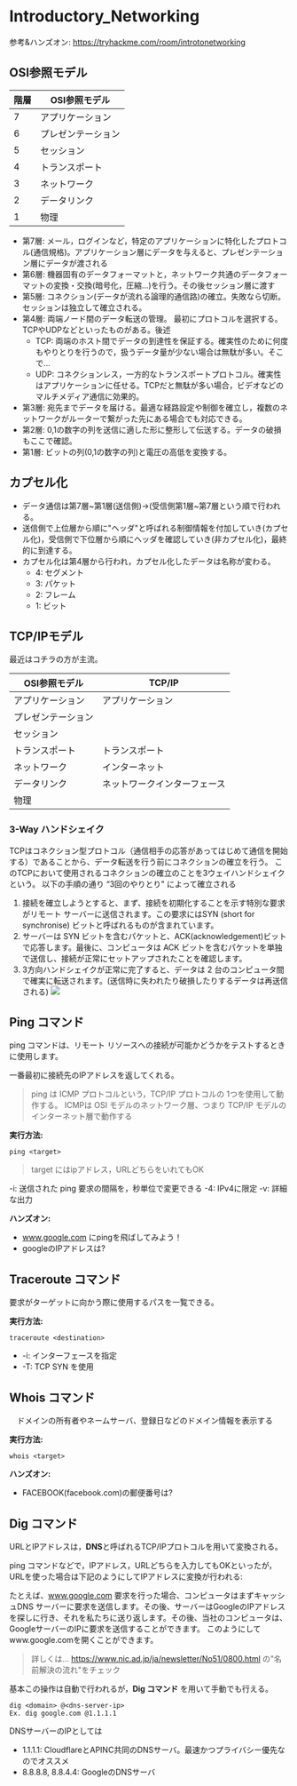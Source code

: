 # Introductory_Networking

参考&ハンズオン: https://tryhackme.com/room/introtonetworking

## OSI参照モデル
|階層|OSI参照モデル|
|---|---|
|7|アプリケーション|
|6|プレゼンテーション|
|5|セッション|
|4|トランスポート|
|3|ネットワーク|
|2|データリンク|
|1|物理|

- 第7層: メール，ログインなど，特定のアプリケーションに特化したプロトコル(通信規格)。アプリケーション層にデータを与えると、プレゼンテーション層にデータが渡される
- 第6層: 機器固有のデータフォーマットと，ネットワーク共通のデータフォーマットの変換・交換(暗号化，圧縮...)を行う。その後セッション層に渡す
- 第5層: コネクション(データが流れる論理的通信路)の確立。失敗なら切断。
セッションは独立して確立される。
- 第4層: 両端ノード間のデータ転送の管理。
最初にプロトコルを選択する。TCPやUDPなどといったものがある。後述
    - TCP: 両端のホスト間でデータの到達性を保証する。確実性のために何度もやりとりを行うので，扱うデータ量が少ない場合は無駄が多い。そこで...
    - UDP: コネクションレス，一方的なトランスポートプロトコル。確実性はアプリケーションに任せる。TCPだと無駄が多い場合，ビデオなどのマルチメディア通信に効果的。
- 第3層: 宛先までデータを届ける。最適な経路設定や制御を確立し，複数のネットワークがルーターで繋がった先にある場合でも対応できる。
- 第2層: 0,1の数字の列を送信に適した形に整形して伝送する。データの破損もここで確認。
- 第1層: ビットの列(0,1の数字の列)と電圧の高低を変換する。

## カプセル化
- データ通信は第7層~第1層(送信側)→(受信側第1層~第7層という順で行われる。
- 送信側で上位層から順に"ヘッダ"と呼ばれる制御情報を付加していき(カプセル化)，受信側で下位層から順にヘッダを確認していき(非カプセル化)，最終的に到達する。
- カプセル化は第4層から行われ，カプセル化したデータは名称が変わる。
  - 4: セグメント
  - 3: パケット
  - 2: フレーム
  - 1: ビット

## TCP/IPモデル
最近はコチラの方が主流。


|OSI参照モデル|TCP/IP|
|---|---|
|アプリケーション|アプリケーション|
|プレゼンテーション||
|セッション||
|トランスポート|トランスポート|
|ネットワーク|インターネット|
|データリンク|ネットワークインターフェース|
|物理||

### 3-Way ハンドシェイク
TCPはコネクション型プロトコル（通信相手の応答があってはじめて通信を開始する）であることから、データ転送を行う前にコネクションの確立を行う。
このTCPにおいて使用されるコネクションの確立のことを3ウェイハンドシェイクという。
以下の手順の通り “3回のやりとり" によって確立される

1. 接続を確立しようとすると、まず、接続を初期化することを示す特別な要求がリモート サーバーに送信されます。この要求にはSYN (short for synchronise) ビットと呼ばれるものが含まれています。
2. サーバーは SYN ビットを含むパケットと、ACK(acknowledgement)ビットで応答します。最後に、コンピュータは ACK ビットを含むパケットを単独で送信し、接続が正常にセットアップされたことを確認します。
3. 3方向ハンドシェイクが正常に完了すると、データは 2 台のコンピュータ間で確実に転送されます。(送信時に失われたり破損したりするデータは再送信される)
![](ni-1.png)

## Ping コマンド
ping コマンドは、リモート リソースへの接続が可能かどうかをテストするときに使用します。

一番最初に接続先のIPアドレスを返してくれる。

> ping は ICMP プロトコルという，TCP/IP プロトコルの 1つを使用して動作する。
> ICMPは OSI モデルのネットワーク層、つまり TCP/IP モデルのインターネット層で動作する

**実行方法:**
```
ping <target>
```
> target にはipアドレス，URLどちらをいれてもOK

-i: 送信された ping 要求の間隔を，秒単位で変更できる
-4: IPv4に限定
-v: 詳細な出力

**ハンズオン:** 
- www.google.com にpingを飛ばしてみよう！
- googleのIPアドレスは?

## Traceroute コマンド
要求がターゲットに向かう際に使用するパスを一覧できる。

**実行方法:**
```
traceroute <destination>
```

- -i: インターフェースを指定
-  -T: TCP SYN を使用

## Whois コマンド
　ドメインの所有者やネームサーバ、登録日などのドメイン情報を表示する


**実行方法:**
```
whois <target>
```

**ハンズオン:** 
- FACEBOOK(facebook.com)の郵便番号は?


## Dig コマンド

URLとIPアドレスは，**DNS**と呼ばれるTCP/IPプロトコルを用いて変換される。

ping コマンドなどで，IPアドレス，URLどちらを入力してもOKといったが，URLを使った場合は下記のようにしてIPアドレスに変換が行われる:

たとえば、www.google.com 要求を行った場合、コンピュータはまずキャッシュDNS サーバーに要求を送信します。その後、サーバーはGoogleのIPアドレスを探しに行き、それを私たちに送り返します。その後、当社のコンピュータは、GoogleサーバーのIPに要求を送信することができます。
このようにしてwww.google.comを開くことができます。

> 詳しくは... https://www.nic.ad.jp/ja/newsletter/No51/0800.html
の"名前解決の流れ"をチェック

基本この操作は自動で行われるが，**Dig コマンド** を用いて手動でも行える。

```
dig <domain> @<dns-server-ip>
Ex. dig google.com @1.1.1.1
```

DNSサーバーのIPとしては
- 1.1.1.1: CloudflareとAPINC共同のDNSサーバ。最速かつプライバシー優先なのでオススメ
- 8.8.8.8, 8.8.4.4: GoogleのDNSサーバ
